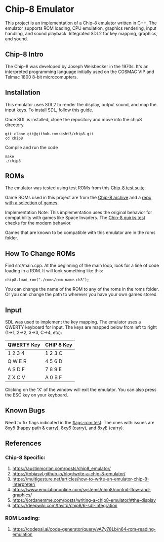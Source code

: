 # Chip-8 Emulator
This project is an implementation of a Chip-8 emulator written in C++. The emulator supports ROM loading, CPU emulation, graphics rendering, input handling, and sound playback. Integrated SDL2 for key mapping, graphics, and sound.

## Chip-8 Intro
The Chip-8 was developed by Joseph Weisbecker in the 1970s. It's an interpreted programming language initially used on the COSMAC VIP and Telmac 1800 8-bit microcomupters.

## Installation
This emulator uses SDL2 to render the display, output sound, and map the input keys. To install SDL, follow [this guide](https://wiki.libsdl.org/SDL2/Installation).

Once SDL is installed, clone the repository and move into the chip8 directory
```
git clone git@github.com:asht3/chip8.git
cd chip8
```
Compile and run the code
```
make
./chip8
```

## ROMs
The emulator was tested using test ROMs from this [Chip-8 test suite](https://github.com/Timendus/chip8-test-suite).

Game ROMs used in this project are from the [Chip-8 archive](https://johnearnest.github.io/chip8Archive/?sort=platform) and a [repo with a selection of games](https://github.com/kripod/chip8-roms).

Implementation Note: This implementation uses the original behavior for compatibility with games like Space Invaders. The [Chip-8 quirks test](https://github.com/Timendus/chip8-test-suite) checks for the modern behavior.

Games that are known to be compatible with this emulator are in the roms folder.

## How To Change ROMs
Find src/main.cpp. At the beginning of the main loop, look for a line of code loading in a ROM. It will look something like this:
```
chip8.load_rom("./roms/rom-name.ch8");
```
You can change the name of the ROM to any of the roms in the roms folder. Or you can change the path to wherever you have your own games stored. 

## Input
SDL was used to implement the key mapping. The emulator uses a QWERTY keyboard for input. The keys are mapped below from left to right (1->1, 2->2, 3->3, C->4, etc):

QWERTY Key     | CHIP 8 Key |
----------- | ---------- |
1 2 3 4     | 1 2 3 C    |
Q W E R     | 4 5 6 D    |  
A S D F     | 7 8 9 E    |
Z X C V     | A 0 B F    |

Clicking on the 'X' of the window will exit the emulator. You can also press the ESC key on your keyboard.

## Known Bugs
Need to fix flags indicated in the [flags-rom test](https://github.com/Timendus/chip8-test-suite). The ones with issues are 8xy5 (happy path & carry), 8xy6 (carry), and 8xyE (carry).

## References

### Chip-8 Specific:
1. https://austinmorlan.com/posts/chip8_emulator/
2. https://tobiasvl.github.io/blog/write-a-chip-8-emulator/
3. https://multigesture.net/articles/how-to-write-an-emulator-chip-8-interpreter/
4. https://www.emulationonline.com/systems/chip8/control-flow-and-graphics/
5. https://jordanemme.com/posts/writing-a-chip8-emulator/#the-display
6. https://deepwiki.com/tavito/chip8/6-sdl-integration

### ROM Loading:
1. https://codepal.ai/code-generator/query/vA7y78Lb/n64-rom-reading-emulation